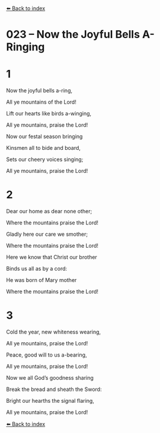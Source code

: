 [⬅️ Back to index](../README.md)

# 023 – Now the Joyful Bells A-Ringing





# 1

Now the joyful bells a-ring,

All ye mountains of the Lord!

Lift our hearts like birds a-winging,

All ye mountains, praise the Lord!

Now our festal season bringing

Kinsmen all to bide and board,

Sets our cheery voices singing;

All ye mountains, praise the Lord!



# 2

Dear our home as dear none other;

Where the mountains praise the Lord!

Gladly here our care we smother;

Where the mountains praise the Lord!

Here we know that Christ our brother

Binds us all as by a cord:

He was born of Mary mother

Where the mountains praise the Lord!



# 3

Cold the year, new whiteness wearing,

All ye mountains, praise the Lord!

Peace, good will to us a-bearing,

All ye mountains, praise the Lord!

Now we all God’s goodness sharing

Break the bread and sheath the Sword:

Bright our hearths the signal flaring,

All ye mountains, praise the Lord!

[⬅️ Back to index](../README.md)
